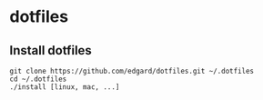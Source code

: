 # dotfiles

## Install dotfiles

    git clone https://github.com/edgard/dotfiles.git ~/.dotfiles
    cd ~/.dotfiles
    ./install [linux, mac, ...]
